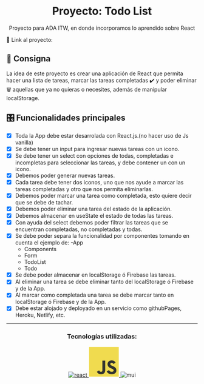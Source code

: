 <h1 align="center">Proyecto: Todo List</h1>

<p align="center">Proyecto para ADA ITW, en donde incorporamos lo aprendido sobre React</p>

📍 Link al proyecto:

## 📝 Consigna
La idea de este proyecto es crear una aplicación de React que permita hacer una lista de tareas, marcar las tareas completadas ✔️ y poder eliminar 🗑 aquellas que ya no quieras o necesites, además de manipular localStorage.

## 🎛 Funcionalidades principales 
- [x] Toda la App debe estar desarrolada con React.js.(no hacer uso de Js vanilla)
- [x] Se debe tener un input para ingresar nuevas tareas con un icono.
- [x] Se debe tener un select con opciones de todas, completadas e incompletas para seleccionar las tareas, y debe contener un con un icono.
- [x] Debemos poder generar nuevas tareas.
- [x] Cada tarea debe tener dos iconos, uno que nos ayude a marcar las tareas completadas y otro que nos permita eliminarlas.
- [x] Debemos poder marcar una tarea como completada, esto quiere decir que se debe de tachar.
- [x] Debemos poder eliminar una tarea del estado de la aplicación.
- [x] Debemos almacenar en useState el estado de todas las tareas.
- [x] Con ayuda del select debemos poder filtrar las tareas que se encuentran completadas, no completadas y todas.
- [x] Se debe poder separa la funcionalidad por componentes tomando en cuenta el ejemplo de: -App
    - Components
    - Form
    - TodoList
    - Todo
- [x] Se debe poder almacenar en localStorage ó Firebase las tareas.
- [x] Al eliminar una tarea se debe eliminar tanto del localStorage ó Firebase y de la App.
- [x] Al marcar como completada una tarea se debe marcar tanto en localStorage ó Firebase y de la App.
- [x] Debe estar alojado y deployado en un servicio como githubPages, Heroku, Netlify, etc.

---
<h3 align="center">Tecnologías utilizadas:</h3>

<p align="center">         
   <a href="https://reactnative.dev/" target="_blank"> 
       <img src="https://upload.wikimedia.org/wikipedia/commons/thumb/a/a7/React-icon.svg/2300px-React-icon.svg.png" alt="react" width="80" height="80"/> 
    </a> 
    <a href="https://developer.mozilla.org/en-US/docs/Web/JavaScript" target="_blank"> 
       <img src="https://raw.githubusercontent.com/devicons/devicon/master/icons/javascript/javascript-original.svg" alt="javascript" width="80" height="80"/>   
    </a>
    <a hred="https://mui.com/" target="_blank">
    <img src="https://cdn.worldvectorlogo.com/logos/material-ui-1.svg" alt="mui" width="80" height="80" />
    </a>
</p>